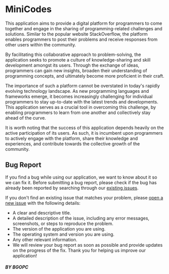 # MiniCodes

This application aims to provide a digital platform for programmers to come together and engage in the sharing of programming-related challenges and solutions. Similar to the popular website StackOverflow, the platform enables programmers to post their problems and receive responses from other users within the community.

By facilitating this collaborative approach to problem-solving, the application seeks to promote a culture of knowledge-sharing and skill development amongst its users. Through the exchange of ideas, programmers can gain new insights, broaden their understanding of programming concepts, and ultimately become more proficient in their craft.

The importance of such a platform cannot be overstated in today's rapidly evolving technology landscape. As new programming languages and frameworks emerge, it becomes increasingly challenging for individual programmers to stay up-to-date with the latest trends and developments. This application serves as a crucial tool in overcoming this challenge, by enabling programmers to learn from one another and collectively stay ahead of the curve.

It is worth noting that the success of this application depends heavily on the active participation of its users. As such, it is incumbent upon programmers to actively engage with the platform, share their knowledge and experiences, and contribute towards the collective growth of the community.
## Bug Report

If you find a bug while using our application, we want to know about it so we can fix it. Before submitting a bug report, please check if the bug has already been reported by searching through our [existing issues](https://github.com/BGOPC/miniCodes/issues).

If you don't find an existing issue that matches your problem, please [open a new issue](https://github.com/BGOPC/miniCodes/issues/new/choose) with the following details:

* A clear and descriptive title.
* A detailed description of the issue, including any error messages, screenshots, or steps to reproduce the problem.
* The version of the application you are using.
* The operating system and version you are using.
* Any other relevant information.
* We will review your bug report as soon as possible and provide updates on the progress of the fix. Thank you for helping us improve our application!

##### BY BGOPC
